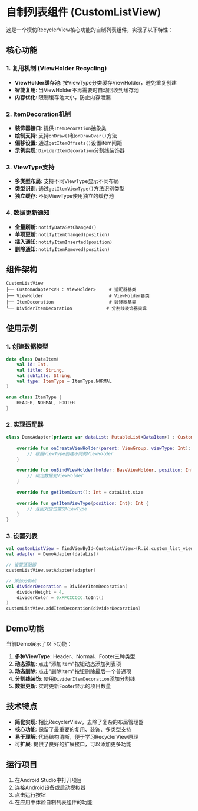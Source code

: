 # 自制列表组件 (CustomListView)

这是一个模仿RecyclerView核心功能的自制列表组件，实现了以下特性：

## 核心功能

### 1. 复用机制 (ViewHolder Recycling)
- **ViewHolder缓存池**: 按ViewType分类缓存ViewHolder，避免重复创建
- **智能复用**: 当ViewHolder不再需要时自动回收到缓存池
- **内存优化**: 限制缓存池大小，防止内存泄漏

### 2. ItemDecoration机制
- **装饰器接口**: 提供`ItemDecoration`抽象类
- **绘制支持**: 支持`onDraw()`和`onDrawOver()`方法
- **偏移设置**: 通过`getItemOffsets()`设置item间距
- **示例实现**: `DividerItemDecoration`分割线装饰器

### 3. ViewType支持
- **多类型布局**: 支持不同ViewType显示不同布局
- **类型识别**: 通过`getItemViewType()`方法识别类型
- **独立缓存**: 不同ViewType使用独立的缓存池

### 4. 数据更新通知
- **全量刷新**: `notifyDataSetChanged()`
- **单项更新**: `notifyItemChanged(position)`
- **插入通知**: `notifyItemInserted(position)`
- **删除通知**: `notifyItemRemoved(position)`

## 组件架构

```
CustomListView
├── CustomAdapter<VH : ViewHolder>     # 适配器基类
├── ViewHolder                         # ViewHolder基类
├── ItemDecoration                     # 装饰器基类
└── DividerItemDecoration             # 分割线装饰器实现
```

## 使用示例

### 1. 创建数据模型
```kotlin
data class DataItem(
    val id: Int,
    val title: String,
    val subtitle: String,
    val type: ItemType = ItemType.NORMAL
)

enum class ItemType {
    HEADER, NORMAL, FOOTER
}
```

### 2. 实现适配器
```kotlin
class DemoAdapter(private var dataList: MutableList<DataItem>) : CustomAdapter<DemoAdapter.BaseViewHolder>() {
    
    override fun onCreateViewHolder(parent: ViewGroup, viewType: Int): BaseViewHolder {
        // 根据viewType创建不同的ViewHolder
    }
    
    override fun onBindViewHolder(holder: BaseViewHolder, position: Int) {
        // 绑定数据到ViewHolder
    }
    
    override fun getItemCount(): Int = dataList.size
    
    override fun getItemViewType(position: Int): Int {
        // 返回对应位置的ViewType
    }
}
```

### 3. 设置列表
```kotlin
val customListView = findViewById<CustomListView>(R.id.custom_list_view)
val adapter = DemoAdapter(dataList)

// 设置适配器
customListView.setAdapter(adapter)

// 添加分割线
val dividerDecoration = DividerItemDecoration(
    dividerHeight = 4,
    dividerColor = 0xFFCCCCCC.toInt()
)
customListView.addItemDecoration(dividerDecoration)
```

## Demo功能

当前Demo展示了以下功能：

1. **多种ViewType**: Header、Normal、Footer三种类型
2. **动态添加**: 点击"添加Item"按钮动态添加列表项
3. **动态删除**: 点击"删除Item"按钮删除最后一个普通项
4. **分割线装饰**: 使用`DividerItemDecoration`添加分割线
5. **数据更新**: 实时更新Footer显示的项目数量

## 技术特点

- **简化实现**: 相比RecyclerView，去除了复杂的布局管理器
- **核心功能**: 保留了最重要的复用、装饰、多类型支持
- **易于理解**: 代码结构清晰，便于学习RecyclerView原理
- **可扩展**: 提供了良好的扩展接口，可以添加更多功能

## 运行项目

1. 在Android Studio中打开项目
2. 连接Android设备或启动模拟器
3. 点击运行按钮
4. 在应用中体验自制列表组件的功能